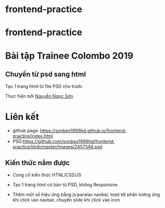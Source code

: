 # frontend-practice
# frontend-practice
# Bài tập Trainee Colombo 2019


## Chuyển từ psd sang html


Tạo 1 trang html từ file PSD cho trước


Thực hiện bởi [Nguyễn Ngọc Sơn](https://github.com/sonbeo1999hd)
# Liên kết
- github page: https://sonbeo1999hd.github.io/frontend-practice/index.html
- PSD:https://github.com/sonbeo1999hd/frontend-practice/blob/master/images/2457348.psd
## Kiến thức nắm được


- Củng cố kiến thức HTNL/CSS/JS

- Tạo 1 trang html cơ bản từ PSD, không Responsive
- Thêm một số hiệu ứng bằng js:paralax navbar, load tới phần tương ứng khi click vào navbar, chuyển slide khi click vào icon

